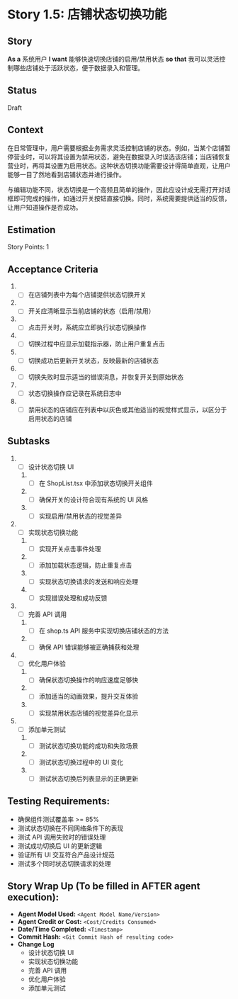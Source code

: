 # Story 1.5: 店铺状态切换功能

## Story

**As a** 系统用户
**I want** 能够快速切换店铺的启用/禁用状态
**so that** 我可以灵活控制哪些店铺处于活跃状态，便于数据录入和管理。

## Status

Draft

## Context

在日常管理中，用户需要根据业务需求灵活控制店铺的状态。例如，当某个店铺暂停营业时，可以将其设置为禁用状态，避免在数据录入时误选该店铺；当店铺恢复营业时，再将其设置为启用状态。这种状态切换功能需要设计得简单直观，让用户能够一目了然地看到店铺状态并进行操作。

与编辑功能不同，状态切换是一个高频且简单的操作，因此应设计成无需打开对话框即可完成的操作，如通过开关按钮直接切换。同时，系统需要提供适当的反馈，让用户知道操作是否成功。

## Estimation

Story Points: 1

## Acceptance Criteria

1. - [ ] 在店铺列表中为每个店铺提供状态切换开关
2. - [ ] 开关应清晰显示当前店铺的状态（启用/禁用）
3. - [ ] 点击开关时，系统应立即执行状态切换操作
4. - [ ] 切换过程中应显示加载指示器，防止用户重复点击
5. - [ ] 切换成功后更新开关状态，反映最新的店铺状态
6. - [ ] 切换失败时显示适当的错误消息，并恢复开关到原始状态
7. - [ ] 状态切换操作应记录在系统日志中
8. - [ ] 禁用状态的店铺应在列表中以灰色或其他适当的视觉样式显示，以区分于启用状态的店铺

## Subtasks

1. - [ ] 设计状态切换 UI
   1. - [ ] 在 ShopList.tsx 中添加状态切换开关组件
   2. - [ ] 确保开关的设计符合现有系统的 UI 风格
   3. - [ ] 实现启用/禁用状态的视觉差异
2. - [ ] 实现状态切换功能
   1. - [ ] 实现开关点击事件处理
   2. - [ ] 添加加载状态逻辑，防止重复点击
   3. - [ ] 实现状态切换请求的发送和响应处理
   4. - [ ] 实现错误处理和成功反馈
3. - [ ] 完善 API 调用
   1. - [ ] 在 shop.ts API 服务中实现切换店铺状态的方法
   2. - [ ] 确保 API 错误能够被正确捕获和处理
4. - [ ] 优化用户体验
   1. - [ ] 确保状态切换操作的响应速度足够快
   2. - [ ] 添加适当的动画效果，提升交互体验
   3. - [ ] 实现禁用状态店铺的视觉差异化显示
5. - [ ] 添加单元测试
   1. - [ ] 测试状态切换功能的成功和失败场景
   2. - [ ] 测试状态切换过程中的 UI 变化
   3. - [ ] 测试状态切换后列表显示的正确更新

## Testing Requirements:

- 确保组件测试覆盖率 >= 85%
- 测试状态切换在不同网络条件下的表现
- 测试 API 调用失败时的错误处理
- 测试成功切换后 UI 的更新逻辑
- 验证所有 UI 交互符合产品设计规范
- 测试多个同时状态切换请求的处理

## Story Wrap Up (To be filled in AFTER agent execution):

- **Agent Model Used:** `<Agent Model Name/Version>`
- **Agent Credit or Cost:** `<Cost/Credits Consumed>`
- **Date/Time Completed:** `<Timestamp>`
- **Commit Hash:** `<Git Commit Hash of resulting code>`
- **Change Log**
  - 设计状态切换 UI
  - 实现状态切换功能
  - 完善 API 调用
  - 优化用户体验
  - 添加单元测试
